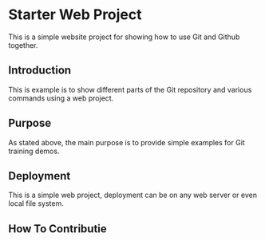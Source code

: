 # Starter Web Project

This is a simple website project for showing how to use Git 
and Github together.

## Introduction

This is example is to show different parts of the Git repository
and various commands using a web project.

## Purpose

As stated above, the main purpose is to provide simple examples for Git
training demos.

## Deployment

This is a simple web project, deployment can be on any web server or even
local file system.

## How To Contributie
